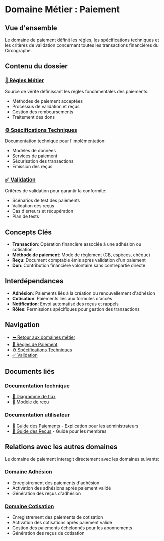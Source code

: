# Domaine Métier : Paiement

## Vue d'ensemble

Le domaine de paiement définit les règles, les spécifications techniques et les critères de validation concernant toutes les transactions financières du Circographe.

## Contenu du dossier

### [📜 Règles Métier](requirements/1_métier/adhesion/regles.md)
Source de vérité définissant les règles fondamentales des paiements:
- Méthodes de paiement acceptées
- Processus de validation et reçus
- Gestion des remboursements
- Traitement des dons

### [⚙️ Spécifications Techniques](requirements/1_métier/adhesion/specs.md)
Documentation technique pour l'implémentation:
- Modèles de données
- Services de paiement
- Sécurisation des transactions
- Émission des reçus

### [✅ Validation](requirements/1_métier/adhesion/validation.md)
Critères de validation pour garantir la conformité:
- Scénarios de test des paiements
- Validation des reçus
- Cas d'erreurs et récupération
- Plan de tests

## Concepts Clés

- **Transaction**: Opération financière associée à une adhésion ou cotisation
- **Méthode de paiement**: Mode de règlement (CB, espèces, chèque)
- **Reçu**: Document comptable émis après validation d'un paiement
- **Don**: Contribution financière volontaire sans contrepartie directe

## Interdépendances

- **Adhésion**: Paiements liés à la création ou renouvellement d'adhésion
- **Cotisation**: Paiements liés aux formules d'accès
- **Notification**: Envoi automatisé des reçus et rappels
- **Rôles**: Permissions spécifiques pour gestion des transactions

## Navigation

- [⬅️ Retour aux domaines métier](/requirements/1_métier/)
- [📜 Règles de Paiement](requirements/1_métier/adhesion/regles.md)
- [⚙️ Spécifications Techniques](requirements/1_métier/adhesion/specs.md)
- [✅ Validation](requirements/1_métier/adhesion/validation.md)

## Documents liés

### Documentation technique
- [📝 Diagramme de flux](docs/architecture/diagrams/payment_flow.md)
- [📝 Modèle de reçu](docs/architecture/templates/payment_receipt.md)

### Documentation utilisateur
- [📘 Guide des Paiements](docs/business/regles/paiement.md) - Explication pour les administrateurs
- [📗 Guide des Reçus](/docs/utilisateur/guides/recus_paiement.md) - Guide pour les membres

## Relations avec les autres domaines

Le domaine de paiement interagit directement avec les domaines suivants:

### [Domaine Adhésion](requirements/1_métier/adhesion/index.md)
- Enregistrement des paiements d'adhésion
- Activation des adhésions après paiement validé
- Génération des reçus d'adhésion

### [Domaine Cotisation](requirements/1_métier/adhesion/index.md)
- Enregistrement des paiements de cotisation
- Activation des cotisations après paiement validé
- Gestion des paiements échelonnés pour les abonnements
- Génération des reçus de cotisation 
